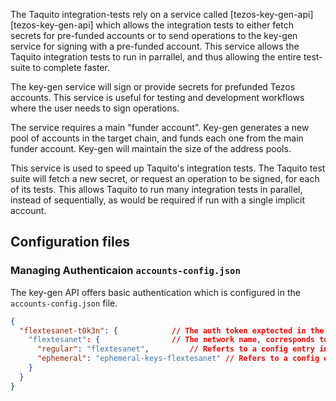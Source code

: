 
The Taquito integration-tests rely on a service called [tezos-key-gen-api][tezos-key-gen-api] which allows the integration tests to either fetch secrets for pre-funded accounts or to send operations to the key-gen service for signing with a pre-funded account. This service allows the Taquito integration tests to run in parrallel, and thus allowing the entire test-suite to complete faster.

The key-gen service will sign or provide secrets for prefunded Tezos accounts. This service is useful for testing and development workflows where the user needs to sign operations.

The service requires a main "funder account". Key-gen generates a new pool of accounts in the target chain, and funds each one from the main funder account. Key-gen will maintain the size of the address pools.

This service is used to speed up Taquito's integration tests. The Taquito test suite will fetch a new secret, or request an operation to be signed, for each of its tests. This allows Taquito to run many integration tests in parallel, instead of sequentially, as would be required if run with a single implicit account.


## Configuration files

### Managing Authenticaion `accounts-config.json`

The key-gen API offers basic authentication which is configured in the `accounts-config.json` file. 

```json
{
  "flextesanet-t0k3n": { 			// The auth token exptected in the `Authorization:` HTTP header
    "flextesanet": { 				// The network name, corresponds to entries in `pools.config.json`
      "regular": "flextesanet", 		// Referts to a config entry in `pools-config.json`
      "ephemeral": "ephemeral-keys-flextesanet" // Refers to a config entry in `ephemeral-config.json`
    }
  }
}
```
